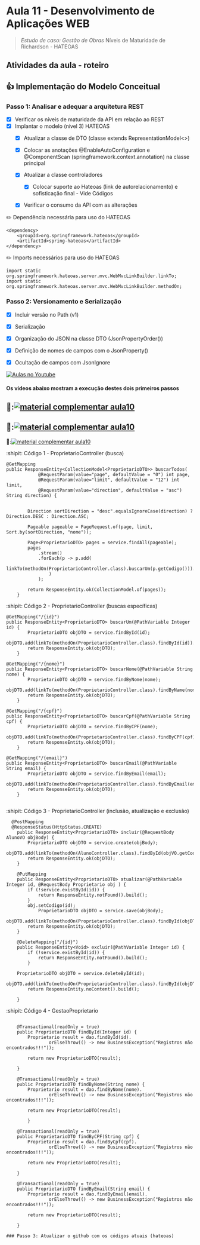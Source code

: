 # Aula 11 - Desenvolvimento de Aplicações WEB

> 
> 
>  *Estudo de caso: Gestão de Obras* Níveis de Maturidade de Richardson - HATEOAS


## Atividades da aula - roteiro

## :+1: Implementação do Modelo Conceitual

### Passo 1: Analisar e adequar a arquitetura REST
- [x] Verificar os níveis de maturidade da API em relação ao REST
- [x] Implantar o modelo (nível 3) HATEOAS
  - [x] Atualizar a classe de DTO (classe extends RepresentationModel<>)
  - [x] Colocar as anotações @EnableAutoConfiguration e @ComponentScan (springframework.context.annotation) na classe principal 
  - [x] Atualizar a classe  controladores
    - [x] Colocar suporte ao Hateoas (link de autorelacionamento) e sofisticação final - Vide Códigos
  - [x] Verificar o consumo da API com as alterações


✏️ Dependência necessária para uso do HATEOAS
```
<dependency>
	<groupId>org.springframework.hateoas</groupId>
	<artifactId>spring-hateoas</artifactId>
</dependency>
```

✏️ Imports necessários para uso do HATEOAS
```
import static org.springframework.hateoas.server.mvc.WebMvcLinkBuilder.linkTo;
import static org.springframework.hateoas.server.mvc.WebMvcLinkBuilder.methodOn;
```


### Passo 2: Versionamento e Serialização
  
- [x] Incluir versão no Path (v1)
- [x] Serialização
- [x] Organização do JSON na classe DTO (JsonPropertyOrder())
- [x] Definição de nomes de campos com o JsonProperty()
- [x] Ocultação de campos com JsonIgnore


[![Aulas no Youtube](https://github.com/marcoswagner-commits/gestao_obras_aula_daw/blob/cb3e2ea9547f9ddc831277f07919c3e78451eb92/yt-icon.png)](https://www.youtube.com/channel/UCfO-aJxKLqau0TnL0AfNAvA)
####  Os vídeos abaixo mostram a execução destes dois primeiros passos

🥇:[![material complementar aula10](https://github.com/marcoswagner-commits/gestao_obras_aula_daw/blob/de83dfe17ef227404bf91b9dae5666f2ca8ae59a/Capa_aula10.png)](https://www.youtube.com/watch?v=LyZ5HdkEwqs)
-
🥈:[![material complementar aula10](https://github.com/marcoswagner-commits/gestao_obras_aula_daw/blob/de83dfe17ef227404bf91b9dae5666f2ca8ae59a/Capa_aula10.png)](https://www.youtube.com/watch?v=pztrSbH6yew)
-
🥉:[![material complementar aula10](https://github.com/marcoswagner-commits/gestao_obras_aula_daw/blob/de83dfe17ef227404bf91b9dae5666f2ca8ae59a/Capa_aula10.png)](https://www.youtube.com/watch?v=Sc01PvnylLg)





:shipit: Código 1 - ProprietarioController (busca)
```
@GetMapping
public ResponseEntity<CollectionModel<ProprietarioDTO>> buscarTodos(
			@RequestParam(value="page", defaultValue = "0") int page,
			@RequestParam(value="limit", defaultValue = "12") int limit,
			@RequestParam(value="direction", defaultValue = "asc") String direction) {


		Direction sortDirection = "desc".equalsIgnoreCase(direction) ? Direction.DESC : Direction.ASC;
		
		Pageable pageable = PageRequest.of(page, limit, Sort.by(sortDirection, "nome"));
		
		Page<ProprietarioDTO> pages = service.findAll(pageable);
		pages
			.stream()
			.forEach(p -> p.add(
					linkTo(methodOn(ProprietarioController.class).buscarUm(p.getCodigo())).withSelfRel()
				)
			);
	  	
		return ResponseEntity.ok(CollectionModel.of(pages));
	}

```

:shipit: Código 2 - ProprietarioController (buscas específicas)
```
@GetMapping("/{id}")
public ResponseEntity<ProprietarioDTO> buscarUm(@PathVariable Integer id) {
		ProprietarioDTO objDTO = service.findById(id);
		objDTO.add(linkTo(methodOn(ProprietarioController.class).findById(id)).withSelfRel());
		return ResponseEntity.ok(objDTO);
	}	
  
@GetMapping("/{nome}")
public ResponseEntity<ProprietarioDTO> buscarNome(@PathVariable String nome) {
		ProprietarioDTO objDTO = service.findByNome(nome);
		objDTO.add(linkTo(methodOn(ProprietarioController.class).findByName(nome)).withSelfRel());
		return ResponseEntity.ok(objDTO);
	}	
  
@GetMapping("/{cpf}")
public ResponseEntity<ProprietarioDTO> buscarCpf(@PathVariable String cpf) {
		ProprietarioDTO objDTO = service.findByCPF(nome);
		objDTO.add(linkTo(methodOn(ProprietarioController.class).findByCPF(cpf)).withSelfRel());
		return ResponseEntity.ok(objDTO);
	}	
  
@GetMapping("/{email}")
public ResponseEntity<ProprietarioDTO> buscarEmail(@PathVariable String email) {
		ProprietarioDTO objDTO = service.findByEmail(email);
		objDTO.add(linkTo(methodOn(ProprietarioController.class).findByEmail(email)).withSelfRel());
		return ResponseEntity.ok(objDTO);
	}	
  
```

:shipit: Código 3 - ProprietarioController (inclusão, atualização e exclusão)
```
  @PostMapping
  @ResponseStatus(HttpStatus.CREATE)
	public ResponseEntity<ProprietarioDTO> incluir(@RequestBody AlunoVO objBody) {
		ProprietarioDTO objDTO = service.create(objBody);
		objDTO.add(linkTo(methodOn(AlunoController.class).findById(objVO.getCodigo())).withSelfRel());
		return ResponseEntity.ok(objDTO);
	}
	
	@PutMapping
	public ResponseEntity<ProprietarioDTO> atualizar(@PathVariable Integer id, @RequestBody Proprietario obj ) {
		if (!service.existById(id)) {
			return ResponseEntity.notFound().build();
		}
		obj.setCodigo(id);
    		ProprietarioDTO objDTO = service.save(objBody);
		objDTO.add(linkTo(methodOn(ProprietarioController.class).findById(objDTO.getCodigo())).withSelfRel());
		return ResponseEntity.ok(objDTO);
	}	
	
	@DeleteMapping("/{id}")
	public ResponseEntity<Void> excluir(@PathVariable Integer id) {
		if (!service.existById(id)) {
			return ResponseEntity.notFound().build();
		}
		
    ProprietarioDTO objDTO = service.deleteById(id);
		objDTO.add(linkTo(methodOn(ProprietarioController.class).findById(objDTO.getCodigo())).withSelfRel());
		return ResponseEntity.noContent().build();
		
	}

```
:shipit: Código 4 - GestaoProprietario
```

	@Transactional(readOnly = true)
	public ProprietarioDTO findById(Integer id) {
		Proprietario result = dao.findById(id).
				orElseThrow(() -> new BusinessException("Registros não encontrados!!!"));
		
		return new ProprietarioDTO(result);
			
	}
	
	@Transactional(readOnly = true)
	public ProprietarioDTO findByNome(String nome) {
		Proprietario result = dao.findByNome(nome).
				orElseThrow(() -> new BusinessException("Registros não encontrados!!!"));
		
		return new ProprietarioDTO(result);
		
    	}
	
	@Transactional(readOnly = true)
	public ProprietarioDTO findByCPF(String cpf) {
		Proprietario result = dao.findByCpf(cpf).
				orElseThrow(() -> new BusinessException("Registros não encontrados!!!"));
		
		return new ProprietarioDTO(result);
		
    }
	
	@Transactional(readOnly = true)
	public ProprietarioDTO findByEmail(String email) {
		Proprietario result = dao.findByEmail(email).
				orElseThrow(() -> new BusinessException("Registros não encontrados!!!"));
		
		return new ProprietarioDTO(result);
		
	}

### Passo 3: Atualizar o github com os códigos atuais (hateoas)
